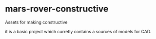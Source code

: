 # mars-rover-constructive
Assets for making constructive

it is a basic project which curretly contains a sources of models for CAD.
